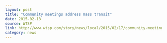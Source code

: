 ```yaml
---
layout: post
title: "Community meetings address mass transit"
date: 2015-02-18
source: WTSP
link: http://www.wtsp.com/story/news/local/2015/02/17/community-meetings-address-need-for-mass-transit/23593997/
category: news
---
```


